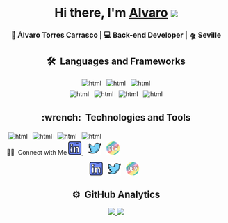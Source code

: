 

<div align="center">
   <h1>Hi there, I'm <a href="https://www.alvarotorrescarrasco.com">Alvaro</a> <img src="https://media.giphy.com/media/hvRJCLFzcasrR4ia7z/giphy.gif" width="25px"> </h1>
</div>

 
<div align="center">
<h3> 🙎 Álvaro Torres Carrasco | 💻 Back-end Developer | 🛸 Seville </h3>
</div>

<h2 align="center">🛠 &nbsp;Languages and Frameworks</h2>

<p align="center">
  <img height="30" src="https://img.shields.io/badge/-Django-0e3d06?style=flat&logo=Django&logoColor=white" alt="html" style="vertical-align:top; margin:4px">
  <img height="30" src="https://img.shields.io/badge/Python-black?logo=python" alt="html" style="vertical-align:top; margin:4px">
<img height="30" src="https://img.shields.io/badge/-Javascript-black?style=flat&logo=Javascript&logoColor=black?labelColor=abcdef" alt="html" style="vertical-align:top;margin:4px">
   <br>
<img height="30" src="https://img.shields.io/badge/-Typescript-blue?style=flat&logo=Typescript&logoColor=black?labelColor=abcdef" alt="html" style="vertical-align:top;margin:4px">
   <img height="30" src="https://img.shields.io/badge/-Node.js-black?style=flat&logo=Node.js&logoColor=black?labelColor=abcdef" alt="html" style="vertical-align:top;margin:4px">

<img height="30" src="https://img.shields.io/badge/-NestJS-ff0000?style=flat&logo=NestJS&logoColor=black?labelColor=abcdef" alt="html" style="vertical-align:top;margin:4px">
<img height="30" src="https://img.shields.io/badge/-React-black?style=flat&logo=React&logoColor=black?labelColor=abcdef" alt="html" style="vertical-align:top;margin:4px">
</p>



  <div align="left">
      <h2 align="center">	:wrench:	 &nbsp;Technologies and Tools</h2>
      <img height="30" src="https://img.shields.io/badge/-GraphQL-cc0099?style=flat&logo=GraphQL" alt="html" style="vertical-align:top;margin:4px">
      <img height="30" src="https://img.shields.io/badge/-Docker-0099ff?style=flat&logo=Docker&logoColor=white" alt="html" style="vertical-align:top;margin:4px">
      <img height="30" src="https://img.shields.io/badge/-Linux-000000?style=flat&logo=Linux&logoColor=white" alt="html" style="vertical-align:top;margin:4px">
      <img height="30" src="https://img.shields.io/badge/-PostgreSQL-ffffff?style=flat&logo=PostgreSQL&logoColor=004466" alt="html" style="vertical-align:top;margin:4px">
   </div>
   
   <div align="right>
      <h2 align="center">🤝🏻 &nbsp;Connect with Me</h2>
      <a href="https://www.linkedin.com/in/alvaro-torres-carrasco/"><img height="30" src="https://raw.githubusercontent.com/8bithemant/8bithemant/master/linkedin.png?raw=true">         </a>&nbsp;&nbsp;
      <a href="https://twitter.com/torresc_alvaro"><img height="30" src="https://raw.githubusercontent.com/8bithemant/8bithemant/master/twitter.png?raw=true"></a>&nbsp;&nbsp;
      <a href="https://dev.to/alvarotorresc"><img height="30" src="https://raw.githubusercontent.com/8bithemant/8bithemant/master/devto.png?raw=true"></a>&nbsp;&nbsp;
   </div>


<p align='center'>
   <a href="https://www.linkedin.com/in/alvaro-torres-carrasco/"><img height="30" src="https://raw.githubusercontent.com/8bithemant/8bithemant/master/linkedin.png?raw=true"></a>&nbsp;&nbsp;
<a href="https://twitter.com/torresc_alvaro"><img height="30" src="https://raw.githubusercontent.com/8bithemant/8bithemant/master/twitter.png?raw=true"></a>&nbsp;&nbsp;
<a href="https://dev.to/alvarotorresc"><img height="30" src="https://raw.githubusercontent.com/8bithemant/8bithemant/master/devto.png?raw=true"></a>&nbsp;&nbsp;
 </p>

<h2 align="center">⚙️ &nbsp;GitHub Analytics</h2>
<p align="center" >
<a href="https://github.com/anuraghazra/github-readme-stats"> 
    <img height='130px'  src="https://github-readme-stats.vercel.app/api?username=alvarotorresc&&show_icons=true&theme=radical"/>
  </a>
   <img align="" height='130px' src="https://github-readme-stats.vercel.app/api/top-langs/?username=alvarotorresc&hide_title=true&layout=compact&bg_color=0,73FA79,73FDFF,D783FF&theme=graywhite" />
</p>


